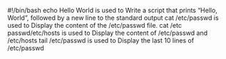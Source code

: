  #!/bin/bash
echo Hello World is used to Write a script that prints “Hello, World”, followed by a new line to the standard output
cat /etc/passwd is used to Display the content of the /etc/passwd file.
cat /etc passwd/etc/hosts is used to Display the content of /etc/passwd and /etc/hosts
tail /etc/passwd is used to Display the last 10 lines of /etc/passwd
